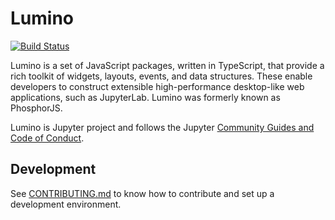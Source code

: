 # Lumino

[![Build Status](https://travis-ci.org/jupyterlab/lumino.svg?branch=master)](https://travis-ci.org/jupyterlab/lumino)

Lumino is a set of JavaScript packages, written in TypeScript, that provide
a rich toolkit of widgets, layouts, events, and data structures. These enable
developers to construct extensible high-performance desktop-like web
applications, such as JupyterLab. Lumino was formerly known as PhosphorJS.

Lumino is Jupyter project and follows the Jupyter
[Community Guides and Code of Conduct](https://jupyter.readthedocs.io/en/latest/community/content-community.html).

## Development

See [CONTRIBUTING.md](./CONTRIBUTING.md) to know how to contribute and set up
a development environment.
